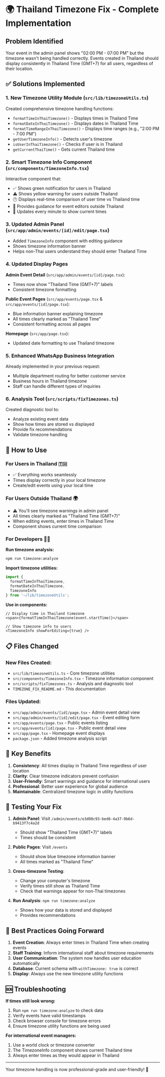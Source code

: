 # 🌍 Thailand Timezone Fix - Complete Implementation

## Problem Identified

Your event in the admin panel shows "02:00 PM - 07:00 PM" but the timezone wasn't being handled correctly. Events created in Thailand should display consistently in Thailand Time (GMT+7) for all users, regardless of their location.

## ✅ Solutions Implemented

### 1. **New Timezone Utility Module** (`src/lib/timezoneUtils.ts`)

Created comprehensive timezone handling functions:

- `formatTimeInThaiTimezone()` - Displays times in Thailand Time
- `formatDateInThaiTimezone()` - Displays dates in Thailand Time  
- `formatTimeRangeInThaiTimezone()` - Displays time ranges (e.g., "2:00 PM - 7:00 PM")
- `getUserTimezoneInfo()` - Detects user's timezone
- `isUserInThaiTimezone()` - Checks if user is in Thailand
- `getCurrentThaiTime()` - Gets current Thailand time

### 2. **Smart Timezone Info Component** (`src/components/TimezoneInfo.tsx`)

Interactive component that:
- ✅ Shows green notification for users in Thailand
- ⚠️ Shows yellow warning for users outside Thailand
- 🕐 Displays real-time comparison of user time vs Thailand time
- 📝 Provides guidance for event editors outside Thailand
- 🔄 Updates every minute to show current times

### 3. **Updated Admin Panel** (`src/app/admin/events/[id]/edit/page.tsx`)

- Added `TimezoneInfo` component with editing guidance
- Shows timezone information banner
- Helps non-Thai users understand they should enter Thailand Time

### 4. **Updated Display Pages**

**Admin Event Detail** (`src/app/admin/events/[id]/page.tsx`):
- Times now show "Thailand Time (GMT+7)" labels
- Consistent timezone formatting

**Public Event Pages** (`src/app/events/page.tsx` & `src/app/events/[id]/page.tsx`):
- Blue information banner explaining timezone
- All times clearly marked as "Thailand Time"
- Consistent formatting across all pages

**Homepage** (`src/app/page.tsx`):
- Updated date formatting to use Thailand timezone

### 5. **Enhanced WhatsApp Business Integration**

Already implemented in your previous request:
- Multiple department routing for better customer service
- Business hours in Thailand timezone
- Staff can handle different types of inquiries

### 6. **Analysis Tool** (`src/scripts/fixTimezones.ts`)

Created diagnostic tool to:
- Analyze existing event data
- Show how times are stored vs displayed
- Provide fix recommendations
- Validate timezone handling

## 🚀 How to Use

### For Users in Thailand 🇹🇭
- ✅ Everything works seamlessly
- Times display correctly in your local timezone
- Create/edit events using your local time

### For Users Outside Thailand 🌍
- ⚠️ You'll see timezone warnings in admin panel
- All times clearly marked as "Thailand Time (GMT+7)"
- When editing events, enter times in Thailand Time
- Component shows current time comparison

### For Developers 👨‍💻

**Run timezone analysis:**
```bash
npm run timezone:analyze
```

**Import timezone utilities:**
```typescript
import { 
  formatTimeInThaiTimezone, 
  formatDateInThaiTimezone,
  TimezoneInfo 
} from '~/lib/timezoneUtils';
```

**Use in components:**
```tsx
// Display time in Thailand timezone
<span>{formatTimeInThaiTimezone(event.startTime)}</span>

// Show timezone info to users
<TimezoneInfo showForEditing={true} />
```

## 📋 Files Changed

### New Files Created:
- `src/lib/timezoneUtils.ts` - Core timezone utilities
- `src/components/TimezoneInfo.tsx` - Timezone information component
- `src/scripts/fixTimezones.ts` - Analysis and diagnostic tool
- `TIMEZONE_FIX_README.md` - This documentation

### Files Updated:
- `src/app/admin/events/[id]/page.tsx` - Admin event detail view
- `src/app/admin/events/[id]/edit/page.tsx` - Event editing form
- `src/app/events/page.tsx` - Public events listing
- `src/app/events/[id]/page.tsx` - Public event detail view
- `src/app/page.tsx` - Homepage event displays
- `package.json` - Added timezone analysis script

## 🎯 Key Benefits

1. **Consistency**: All times display in Thailand Time regardless of user location
2. **Clarity**: Clear timezone indicators prevent confusion
3. **User-Friendly**: Smart warnings and guidance for international users
4. **Professional**: Better user experience for global audience
5. **Maintainable**: Centralized timezone logic in utility functions

## 🔧 Testing Your Fix

1. **Admin Panel**: Visit `/admin/events/e3d08c93-bed6-4a37-9b6d-b9413f7c4a2d`
   - Should show "Thailand Time (GMT+7)" labels
   - Times should be consistent

2. **Public Pages**: Visit `/events`
   - Should show blue timezone information banner
   - All times marked as "Thailand Time"

3. **Cross-timezone Testing**:
   - Change your computer's timezone
   - Verify times still show as Thailand Time
   - Check that warnings appear for non-Thai timezones

4. **Run Analysis**: `npm run timezone:analyze`
   - Shows how your data is stored and displayed
   - Provides recommendations

## 🌟 Best Practices Going Forward

1. **Event Creation**: Always enter times in Thailand Time when creating events
2. **Staff Training**: Inform international staff about timezone requirements  
3. **User Communication**: The system now handles user education automatically
4. **Database**: Current schema with `withTimezone: true` is correct
5. **Display**: Always use the new timezone utility functions

## 🆘 Troubleshooting

**If times still look wrong:**
1. Run `npm run timezone:analyze` to check data
2. Verify events have valid timestamps
3. Check browser console for timezone errors
4. Ensure timezone utility functions are being used

**For international event managers:**
1. Use a world clock or timezone converter
2. The TimezoneInfo component shows current Thailand time
3. Always enter times as they would appear in Thailand

---

Your timezone handling is now professional-grade and user-friendly! 🎉 